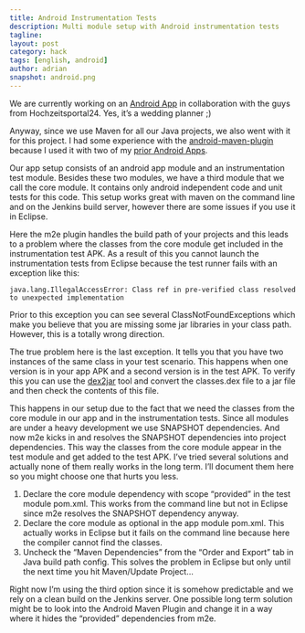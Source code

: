 ```yaml
---
title: Android Instrumentation Tests
description: Multi module setup with Android instrumentation tests
tagline: 
layout: post
category: hack
tags: [english, android]
author: adrian
snapshot: android.png
---
```


We are currently working on an [Android App](https://play.google.com/store/apps/details?id=de.grundid.hp24) 
in collaboration with the guys from Hochzeitsportal24. 
Yes, it’s a wedding planner ;)

Anyway, since we use Maven for all our Java projects, we also went with it for this project. 
I had some experience with the [android-maven-plugin](http://code.google.com/p/maven-android-plugin/) because 
I used it with two of my [prior Android Apps](https://play.google.com/store/apps/developer?id=Adrian+Stabiszewski).

Our app setup consists of an android app module and an instrumentation test module. 
Besides these two modules, we have a third module that we call the core module. 
It contains only android independent code and unit tests for this code. This setup works 
great with maven on the command line and on the Jenkins build server, however there are some 
issues if you use it in Eclipse.

Here the m2e plugin handles the build path of your projects and this leads to a problem where 
the classes from the core module get included in the instrumentation test APK. As a result of 
this you cannot launch the instrumentation tests from Eclipse because the test runner fails 
with an exception like this:

	java.lang.IllegalAccessError: Class ref in pre-verified class resolved to unexpected implementation

Prior to this exception you can see several ClassNotFoundExceptions which make you believe 
that you are missing some jar libraries in your class path. However, this is a totally wrong direction. 

The true problem here is the last exception. It tells you that you have two instances of the 
same class in your test scenario. This happens when one version is in your app APK and a 
second version is in the test APK. To verify this you can use the [dex2jar](http://code.google.com/p/dex2jar/) tool
and convert the classes.dex file to a jar file and then check the contents of this file.

This happens in our setup due to the fact that we need the classes from the core module in 
our app and in the instrumentation tests. Since all modules are under a heavy development 
we use SNAPSHOT dependencies. And now m2e kicks in and resolves the SNAPSHOT dependencies 
into project dependencies. This way the classes from the core module appear in the test module 
and get added to the test APK.
I’ve tried several solutions and actually none of them really works in the long term. 
I’ll document them here so you might choose one that hurts you less.

1.	Declare the core module dependency with scope “provided” in the test module pom.xml. This works from the command line but not in Eclipse since m2e resolves the SNAPSHOT dependency anyway.
2.	Declare the core module as optional in the app module pom.xml. This actually works in Eclipse but it fails on the command line because here the compiler cannot find the classes.
3.	Uncheck the “Maven Dependencies” from the “Order and Export” tab in Java build path config. This solves the problem in Eclipse but only until the next time you hit Maven/Update Project…

Right now I’m using the third option since it is somehow predictable and we rely on a clean 
build on the Jenkins server. One possible long term solution might be to look into the Android 
Maven Plugin and change it in a way where it hides the “provided” dependencies from m2e.
